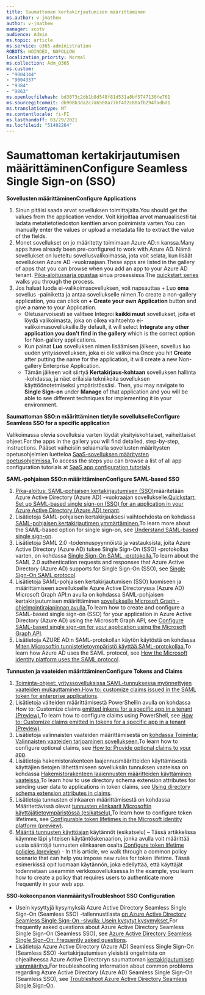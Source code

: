 ```yaml
---
title: Saumattoman kertakirjautumisen määrittäminen
ms.author: v-jmathew
author: v-jmathew
manager: scotv
audience: Admin
ms.topic: article
ms.service: o365-administration
ROBOTS: NOINDEX, NOFOLLOW
localization_priority: Normal
ms.collection: Adm_O365
ms.custom:
- "9004344"
- "9004357"
- "9384"
- "9863"
ms.openlocfilehash: bd3873c2db1b8d548f81d531a8bf5747130fe761
ms.sourcegitcommit: db908b3da2c7a6508a77bf4f2c80afb294fadbd1
ms.translationtype: MT
ms.contentlocale: fi-FI
ms.lasthandoff: 03/29/2021
ms.locfileid: "51402264"
---
```

# <a name="configure-seamless-single-sign-on-sso"></a><span data-ttu-id="e5d5c-102">Saumattoman kertakirjautumisen määrittäminen</span><span class="sxs-lookup"><span data-stu-id="e5d5c-102">Configure Seamless Single Sign-on (SSO)</span></span>

<span data-ttu-id="e5d5c-103">**Sovellusten määrittäminen**</span><span class="sxs-lookup"><span data-stu-id="e5d5c-103">**Configure Applications**</span></span>

1. <span data-ttu-id="e5d5c-104">Sinun pitäisi saada arvot sovelluksen toimittajalta.</span><span class="sxs-lookup"><span data-stu-id="e5d5c-104">You should get the values from the application vendor.</span></span> <span data-ttu-id="e5d5c-105">Voit kirjoittaa arvot manuaalisesti tai ladata metatietotiedoston kenttien arvon poimimista varten.</span><span class="sxs-lookup"><span data-stu-id="e5d5c-105">You can manually enter the values or upload a metadata file to extract the value of the fields.</span></span>
2. <span data-ttu-id="e5d5c-106">Monet sovellukset on jo määritetty toimimaan Azure AD:n kanssa.</span><span class="sxs-lookup"><span data-stu-id="e5d5c-106">Many apps have already been pre-configured to work with Azure AD.</span></span> <span data-ttu-id="e5d5c-107">Nämä sovellukset on lueteltu sovellusvalikoimassa, jota voit selata, kun lisäät sovelluksen Azure AD -vuokraajaan.</span><span class="sxs-lookup"><span data-stu-id="e5d5c-107">These apps are listed in the gallery of apps that you can browse when you add an app to your Azure AD tenant.</span></span> <span data-ttu-id="e5d5c-108">[Pika-aloitussarja opastaa](https://docs.microsoft.com/azure/active-directory/manage-apps/add-application-portal-configure) sinua prosessissa.</span><span class="sxs-lookup"><span data-stu-id="e5d5c-108">The [quickstart series](https://docs.microsoft.com/azure/active-directory/manage-apps/add-application-portal-configure) walks you through the process.</span></span>
3. <span data-ttu-id="e5d5c-109">Jos haluat luoda ei-valikoimasovelluksen, voit napsauttaa + Luo **oma** sovellus -painiketta ja antaa sovellukselle nimen.</span><span class="sxs-lookup"><span data-stu-id="e5d5c-109">To create a non-gallery application, you can click on **+ Create your own Application** button and give a name to your Application.</span></span>
    - <span data-ttu-id="e5d5c-110">Oletusarvoisesti se valitsee Integroi **kaikki muut** sovellukset, joita et löydä valikoimasta, joka on oikea vaihtoehto ei-valikoimasovelluksille.</span><span class="sxs-lookup"><span data-stu-id="e5d5c-110">By default, it will select **Integrate any other application you don't find in the gallery** which is the correct option for Non-gallery applications.</span></span>
    - <span data-ttu-id="e5d5c-111">Kun painat **Luo** sovelluksen nimen lisäämisen jälkeen, sovellus luo uuden yrityssovelluksen, joka ei ole valikoima.</span><span class="sxs-lookup"><span data-stu-id="e5d5c-111">Once you hit **Create** after putting the name for the application, it will create a new Non-gallery Enterprise Application.</span></span>
    - <span data-ttu-id="e5d5c-112">Tämän jälkeen voit siirtyä **Kertakirjaus-kohtaan** sovelluksen hallinta -kohdassa, ja näet erilaisia tekniikoita sovelluksen käyttöönotetmiseksi ympäristössäsi. </span><span class="sxs-lookup"><span data-stu-id="e5d5c-112">Then, you may navigate to **Single Sign-on** under **Manage** of that application and you will be able to see different techniques for implementing it in your environment.</span></span>

<span data-ttu-id="e5d5c-113">**Saumattoman SSO:n määrittäminen tietylle sovellukselle**</span><span class="sxs-lookup"><span data-stu-id="e5d5c-113">**Configure Seamless SSO for a specific application**</span></span>

<span data-ttu-id="e5d5c-114">Valikoimassa olevia sovelluksia varten löydät yksityiskohtaiset, vaiheittaiset ohjeet.</span><span class="sxs-lookup"><span data-stu-id="e5d5c-114">For the apps in the gallery you will find detailed, step-by-step, instructions.</span></span> <span data-ttu-id="e5d5c-115">Pääset vaiheisiin selaamalla sovellusten määritysten opetusohjelmien luetteloa [SaaS-sovelluksen määritysten opetusohjelmissa.](https://docs.microsoft.com/azure/active-directory/saas-apps/tutorial-list)</span><span class="sxs-lookup"><span data-stu-id="e5d5c-115">To access the steps you can browse a list of all app configuration tutorials at [SaaS app configuration tutorials](https://docs.microsoft.com/azure/active-directory/saas-apps/tutorial-list).</span></span>

<span data-ttu-id="e5d5c-116">**SAML-pohjaisen SSO:n määrittäminen**</span><span class="sxs-lookup"><span data-stu-id="e5d5c-116">**Configure SAML-based SSO**</span></span>

1. <span data-ttu-id="e5d5c-117">[Pika-aloitus: SAML-pohjaisen kertakirjautumisen (SSO)](https://docs.microsoft.com/azure/active-directory/manage-apps/add-application-portal-setup-sso)määritetään Azure Active Directory (Azure AD) -vuokraajan sovellukselle.</span><span class="sxs-lookup"><span data-stu-id="e5d5c-117">[Quickstart: Set up SAML-based single sign-on (SSO) for an application in your Azure Active Directory (Azure AD) tenant](https://docs.microsoft.com/azure/active-directory/manage-apps/add-application-portal-setup-sso).</span></span>
2. <span data-ttu-id="e5d5c-118">Lisätietoja SAML-pohjaisen kertakirjauksesi vaihtoehdosta on kohdassa [SAML-pohjaisen kertakirjautimen ymmärtäminen.](https://docs.microsoft.com/azure/active-directory/manage-apps/configure-saml-single-sign-on)</span><span class="sxs-lookup"><span data-stu-id="e5d5c-118">To learn more about the SAML-based option for single sign-on, see [Understand SAML-based single sign-on](https://docs.microsoft.com/azure/active-directory/manage-apps/configure-saml-single-sign-on).</span></span>
3. <span data-ttu-id="e5d5c-119">Lisätietoja SAML 2.0 -todennuspyynnöistä ja vastauksista, joita Azure Active Directory (Azure AD) tukee Single Sign-On (SSO) -protokollaa varten, on kohdassa [Single Sign-On SAML -protokolla.](https://docs.microsoft.com/azure/active-directory/develop/single-sign-on-saml-protocol)</span><span class="sxs-lookup"><span data-stu-id="e5d5c-119">To learn about the SAML 2.0 authentication requests and responses that Azure Active Directory (Azure AD) supports for Single Sign-On (SSO), see [Single Sign-On SAML protocol](https://docs.microsoft.com/azure/active-directory/develop/single-sign-on-saml-protocol).</span></span>
4. <span data-ttu-id="e5d5c-120">Lisätietoja SAML-pohjaisen kertakirjautumisen (SSO) luomiseen ja määrittämiseen sovellukselle Azure Active Directoryssa (Azure AD) Microsoft Graph API:n avulla on kohdassa SAML-pohjaisen kertakirjautumisen määrittäminen [sovellukselle Microsoft Graph -ohjelmointirajapinnan avulla.](https://docs.microsoft.com/graph/application-saml-sso-configure-api)</span><span class="sxs-lookup"><span data-stu-id="e5d5c-120">To learn how to create and configure a SAML-based single sign-on (SSO) for your application in Azure Active Directory (Azure AD) using the Microsoft Graph API, see [Configure SAML-based single sign-on for your application using the Microsoft Graph API](https://docs.microsoft.com/graph/application-saml-sso-configure-api).</span></span>
5. <span data-ttu-id="e5d5c-121">Lisätietoja AZURE AD:n SAML-protokollan käytön käytöstä on kohdassa [Miten Microsoftin tunnistetietoympäristö käyttää SAML-protokollaa.](https://docs.microsoft.com/azure/active-directory/develop/active-directory-saml-protocol-reference)</span><span class="sxs-lookup"><span data-stu-id="e5d5c-121">To learn how Azure AD uses the SAML protocol, see [How the Microsoft identity platform uses the SAML protocol](https://docs.microsoft.com/azure/active-directory/develop/active-directory-saml-protocol-reference).</span></span>

<span data-ttu-id="e5d5c-122">**Tunnusten ja vaateiden määrittäminen**</span><span class="sxs-lookup"><span data-stu-id="e5d5c-122">**Configure Tokens and Claims**</span></span>

1. <span data-ttu-id="e5d5c-123">[Toiminta-ohjeet: yrityssovelluksissa SAML-tunnuksessa myönnettyjen vaateiden mukauttaminen.](https://docs.microsoft.com/azure/active-directory/develop/active-directory-saml-claims-customization)</span><span class="sxs-lookup"><span data-stu-id="e5d5c-123">[How to: customize claims issued in the SAML token for enterprise applications](https://docs.microsoft.com/azure/active-directory/develop/active-directory-saml-claims-customization).</span></span>
2. <span data-ttu-id="e5d5c-124">Lisätietoja väiteiden määrittämisestä PowerShellin avulla on kohdassa How to: Customize claims [emitted inkens for a specific app in a tenant (Preview).](https://docs.microsoft.com/azure/active-directory/develop/active-directory-claims-mapping)</span><span class="sxs-lookup"><span data-stu-id="e5d5c-124">To learn how to configure claims using PowerShell, see [How to: Customize claims emitted in tokens for a specific app in a tenant (Preview)](https://docs.microsoft.com/azure/active-directory/develop/active-directory-claims-mapping).</span></span>
3. <span data-ttu-id="e5d5c-125">Lisätietoja valinnaisten vaateiden määrittämisestä on [kohdassa Toiminta: Valinnaisten vaateiden tarjoaminen sovellukseen.](https://docs.microsoft.com/azure/active-directory/develop/active-directory-optional-claims)</span><span class="sxs-lookup"><span data-stu-id="e5d5c-125">To learn how to configure optional claims, see [How to: Provide optional claims to your app](https://docs.microsoft.com/azure/active-directory/develop/active-directory-optional-claims).</span></span>
4. <span data-ttu-id="e5d5c-126">Lisätietoja hakemistorakenteen laajennusmääritteiden käyttämisestä käyttäjien tietojen lähettämiseen sovelluksiin tunnuksen vaateissa on kohdassa [Hakemistorakenteen laajennusten määritteiden käyttäminen vaateissa.](https://docs.microsoft.com/azure/active-directory/develop/active-directory-schema-extensions)</span><span class="sxs-lookup"><span data-stu-id="e5d5c-126">To learn how to use directory schema extension attributes for sending user data to applications in token claims, see [Using directory schema extension attributes in claims](https://docs.microsoft.com/azure/active-directory/develop/active-directory-schema-extensions).</span></span>
5. <span data-ttu-id="e5d5c-127">Lisätietoja tunnusten elinkaaren määrittämisestä on kohdassa Määritettävissä olevat [tunnusten elinkaarit Microsoftin käyttäjätietoympäristössä (esikatselu).](https://docs.microsoft.com/azure/active-directory/develop/active-directory-configurable-token-lifetimes)</span><span class="sxs-lookup"><span data-stu-id="e5d5c-127">To learn how to configure token lifetimes, see [Configurable token lifetimes in the Microsoft identity platform (preview)](https://docs.microsoft.com/azure/active-directory/develop/active-directory-configurable-token-lifetimes).</span></span>
6. <span data-ttu-id="e5d5c-128">[Määritä tunnusten käyttöajan](https://docs.microsoft.com/azure/active-directory/develop/configure-token-lifetimes) käytännöt (esikatselu) – Tässä artikkelissa käymme läpi yhteisen käytäntöskenaarion, jonka avulla voit määrittää uusia sääntöjä tunnusten elinkaaren osalta.</span><span class="sxs-lookup"><span data-stu-id="e5d5c-128">[Configure token lifetime policies (preview)](https://docs.microsoft.com/azure/active-directory/develop/configure-token-lifetimes) - In this article, we walk through a common policy scenario that can help you impose new rules for token lifetime.</span></span> <span data-ttu-id="e5d5c-129">Tässä esimerkissä opit luomaan käytännön, joka edellyttää, että käyttäjät todennetaan useammin verkkosovelluksessa.</span><span class="sxs-lookup"><span data-stu-id="e5d5c-129">In the example, you learn how to create a policy that requires users to authenticate more frequently in your web app.</span></span>

<span data-ttu-id="e5d5c-130">**SSO-kokoonpanon vianmääritys**</span><span class="sxs-lookup"><span data-stu-id="e5d5c-130">**Troubleshoot SSO Configuration**</span></span>

- <span data-ttu-id="e5d5c-131">Usein kysyttyjä kysymyksiä Azure Active Directory Seamless Single Sign-On (Seamless SSO) -tallennustilasta [on Azure Active Directory Seamless Single Sign-On -sivulla: Usein kysytyt kysymykset.](https://docs.microsoft.com/azure/active-directory/hybrid/how-to-connect-sso-faq)</span><span class="sxs-lookup"><span data-stu-id="e5d5c-131">For frequently asked questions about Azure Active Directory Seamless Single Sign-On (Seamless SSO), see [Azure Active Directory Seamless Single Sign-On: Frequently asked questions](https://docs.microsoft.com/azure/active-directory/hybrid/how-to-connect-sso-faq).</span></span>
- <span data-ttu-id="e5d5c-132">Lisätietoja Azure Active Directory (Azure AD) Seamless Single Sign-On (Seamless SSO) -kertakirjautumisen yleisistä ongelmista on ohjeaiheessa Azure Active Directoryn saumattoman [kertakirjautumisen vianmääritys.](https://docs.microsoft.com/azure/active-directory/hybrid/tshoot-connect-sso)</span><span class="sxs-lookup"><span data-stu-id="e5d5c-132">For troubleshooting information about common problems regarding Azure Active Directory (Azure AD) Seamless Single Sign-On (Seamless SSO), see [Troubleshoot Azure Active Directory Seamless Single Sign-On](https://docs.microsoft.com/azure/active-directory/hybrid/tshoot-connect-sso).</span></span>
